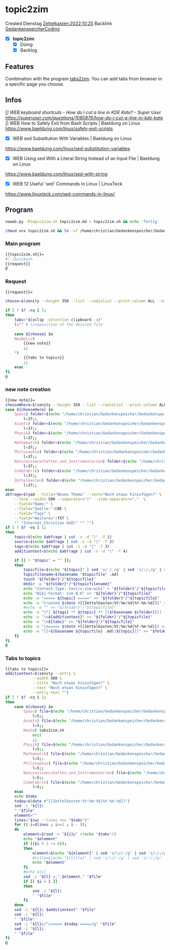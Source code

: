 # topic2zim
Created Dienstag [Zettelkasten:2022:10:25]()
Backlink [GedankenspeicherCoding](../GedankenspeicherCoding.md)

- [X] **topic2zim**
	- [X] Doing
	- [X] Backlog

## Features

Combination with the program [tabs2zim](tabs2zim.md).
You can add tabs from browser in a specific page you choose.


## Infos

[*] WEB keyboard shortcuts - How do I cut a line in KDE Kate? - Super User
 https://superuser.com/questions/1080876/how-do-i-cut-a-line-in-kde-kate
[*] WEB How to Safely Exit from Bash Scripts | Baeldung on Linux
 https://www.baeldung.com/linux/safely-exit-scripts


- [X] WEB sed Substitution With Variables | Baeldung on Linux

 https://www.baeldung.com/linux/sed-substitution-variables

- [X] WEB Using sed With a Literal String Instead of an Input File | Baeldung on Linux

 https://www.baeldung.com/linux/sed-with-string

- [X] WEB 12 Useful 'sed' Commands In Linux | LinuxTeck

 https://www.linuxteck.com/sed-commands-in-linux/

## Program

```bash
noweb.py -Rtopic2zim.sh topic2zim.md > topic2zim.sh && echo 'fertig'
```

```bash
chmod u+x topic2zim.sh && ln -sf /home/christian/Gedankenspeicher/Gedankenspeicherwiki/Zettelkasten/ZetteL/CodeFabrik/GedankenspeicherCoding/topic2zim.sh ~/.local/bin/topic2zim.sh && echo 'fertig'
```


### Main program

```bash
{{topic2zim.sh}}=
#! /bin/bash
{{request}}
@
```

### Request

```bash
{{request}}=

choose=$(zenity --height 350 --list --radiolist --print-column ALL --hide-header --column "Checkbox" --column "What" TRUE NeuNotiz FALSE Spass FALSE Assets FALSE Heute FALSE Physik FALSE Mathematik FALSE Philosophie FALSE Naturwissenschaften_und_Instrumentarien FALSE CodeFabrik)

if [ ! $? -eq 1 ]; 
then
	tabs="$(xclip -selection clipboard -o)"
	l="" # lineposition of the desired file
	
	case ${choose} in
	NeuNotiz)
		{{new note}}
		;;
	*)
		{{tabs to topics}}
		;;
	esac
fi
@
```

### new note creation


```bash
{{new note}}=
chooseWhere=$(zenity --height 350 --list --radiolist --print-column ALL --hide-header --column "Checkbox" --column "What" TRUE Spass FALSE Assets FALSE Physik FALSE Mathematik FALSE Philosophie FALSE Naturwissenschaften_und_Instrumentarien FALSE CodeFabrik FALSE Zettelkasten)
case ${chooseHere} in
	Spass) folder=$(echo "/home/christian/Gedankenspeicher/Gedankenspeicherwiki/Spaß_Stream")
		l=37;;
	Assets) folder=$(echo "/home/christian/Gedankenspeicher/Gedankenspeicherwiki/Assets")
		l=37;;
	Physik) folder=$(echo "/home/christian/Gedankenspeicher/Gedankenspeicherwiki/Physik")
		l=37;;
	Mathematik) folder=$(echo "/home/christian/Gedankenspeicher/Gedankenspeicherwiki/Mathematik")
		l=37;;
	Philosophie) folder=$(echo "/home/christian/Gedankenspeicher/Gedankenspeicherwiki/Philosophie")
		l=37;;
	Naturwissenschaften_und_Instrumentarien) folder=$(echo "/home/christian/Gedankenspeicher/Gedankenspeicherwiki/Naturwissenschaften_und_Instrumentarien")
		l=37;;
	CodeFabrik) folder=$(echo "/home/christian/Gedankenspeicher/Gedankenspeicherwiki/CodeFabrik")
		l=37;;
	Zettelkasten) folder=$(echo "/home/christian/Gedankenspeicher/Gedankenspeicherwiki/Zettelkasten")
		l=37;;
esac
abfrage=$(yad --title="Neues Thema" --text="Noch etwas hinzufügen?" \
	--form --width 500 --separator="|" --item-separator=","  \
	--field="Name:" \
	--field="Quelle:":CBE \
	--field="Tags" \
	--field="Weiteres":TXT \
	"" "Internet,Christian Gößl" "" "")
if [ ! $? -eq 1 ];
then
	topic=$(echo $abfrage | cut -s -d "|" -f 1)
	source=$(echo $abfrage | cut -s -d "|" -f 2)
	tags=$(echo $abfrage | cut -s -d "|" -f 3)
	additiontext=$(echo $abfrage | cut -s -d "|" -f 4)

	if [[ ! "$topic" = "" ]];
	then
		topicfile=$(echo "${topic}" | sed 's/ /_/g' | sed 's/:/;/g' | sed -e "s/'/_/g" | sed 's/\"//g'|  sed 's/&/n/g' | sed 's/|//g' | sed 's/\[/(/g' | sed 's/\]/)/g' | sed 's/@/at/g' | sed 's/¦//g' | sed 's/?/.ß/g').md
		topicfilename=$(basename "$topicfile" .md)
		touch "${folder}"/"${topicfile}"
		mkdir -p "${folder}"/"${topicfilename}"
		echo "Content-Type: text/x-zim-wiki" > "${folder}"/"${topicfile}"
		echo "Wiki-Format: zim 0.6" >> "${folder}"/"${topicfile}"
		echo -e "===== ${topic} =====" >> "${folder}"/"${topicfile}"
		echo -e "Created $(date +[[Zettelkasten:%Y:%m:%d|%Y-%m-%d]])" >> "${folder}"/"${topicfile}"
		#echo -e "" >> "${folder}"/"${topicfile}"
		echo -e "[*] ${tags} ** ${topic} ** [[$(basename ${folder})]] " >> "${folder}"/"${topicfile}"
		echo -e "\n${additiontext}" >> "${folder}"/"${topicfile}"
		echo -e "\n${tabs}" >> "${folder}"/"${topicfile}"
		echo -e "\n===== $(date +[[Zettelkasten:%Y:%m:%d|%Y-%m-%d]]) =====" >> "${folder}".md
		echo -e "[[+$(basename ${topicfile} .md)|${topic}]]" >> "$folder".md
	fi
fi
@
```

### Tabs to topics

```bash
{{tabs to topics}}=
additiontext=$(zenity --entry \
			--width 500 \
			--title "Noch etwas hinzufügen?" \
			--text "Noch etwas hinzufügen?" \
			--entry-text "")
if [ ! $? -eq 1 ];
then
	case ${choose} in
		Spass) file=$(echo "/home/christian/Gedankenspeicher/Gedankenspeicherwiki/Spaß_Stream/Spaß_Stream_Archiv.md")
			l=5;;
		Assets) file=$(echo "/home/christian/Gedankenspeicher/Gedankenspeicherwiki/Assets/Assets_Archiv.md")
            l=5;;
		Heute) tabs2zim.sh
            exit
            ;;
		Physik) file=$(echo "/home/christian/Gedankenspeicher/Gedankenspeicherwiki/Physik/Physik_Archiv.md")
			l=5;;
		Mathematik) file=$(echo "/home/christian/Gedankenspeicher/Gedankenspeicherwiki/Mathematik/Mathematik_Archiv.md")
			l=5;;
		Philosophie) file=$(echo "/home/christian/Gedankenspeicher/Gedankenspeicherwiki/Philosophie/Philosophie_Archiv.md")
			l=5;;
		Naturwissenschaften_und_Instrumentarien) file=$(echo "/home/christian/Gedankenspeicher/Gedankenspeicherwiki/Naturwissenschaften_und_Instrumentarien/Naturwissenschaften_und_Instrumentarien_Archiv.md")
			l=5;;
		CodeFabrik) file=$(echo "/home/christian/Gedankenspeicher/Gedankenspeicherwiki/CodeFabrik/CodeFabrik_Archiv.md")
			l=5;;
	esac
	echo $tabs
	today=$(date +"[[Zettelkasten:%Y:%m:%d|%Y-%m-%d]]")
	sed -i "${l}i
	" "$file"
	element=""
	lines="$(wc --lines <<< "$tabs")"
	for (( i=$lines ; i>=1 ; i-- ));
	do
		element=$(sed -n "${i}p" <(echo "$tabs"))
		echo "$element"
		if (($i % 2 != 0));
		then
			element=$(echo "${element}" | sed 's/\//-/g' | sed 's/:/;/g' | sed 's/:/;/g' | sed "s/|/;/g" | sed "s/·/;/g" | sed "s/💤/;/g")
			#title=$(echo "${title}" | sed 's/\//-/g' | sed 's/:/;/g' | sed "s/|/;/g" | sed "s/·/;/g" | sed "s/💤/;/g")
			echo "$element"
		fi
		#echo ${i}
		sed -i "${l} s,^,$element," "$file"
		if [[ $i > 1 ]]
		then
			sed -i "${l}i
			" "$file"
		fi
	done
	sed -i "${l}i $additiontext" "$file"
	sed -i "${l}i
	" "$file"
	sed -i "${l}s/^/===== $today =====/g" "$file"
	sed -i "${l}i
	" "$file"
fi
@
```
